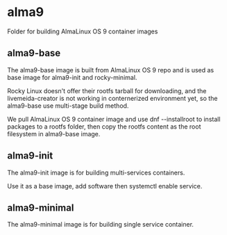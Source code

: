 # alma9
Folder for building AlmaLinux OS 9 container images

## alma9-base
The alma9-base image is built from AlmaLinux OS 9 repo and is used as base image for alma9-init and rocky-minimal.

Rocky Linux doesn't offer their rootfs tarball for downloading, and the livemeida-creator is not working in conternerized environment yet, so the alma9-base use multi-stage build method.

We pull AlmaLinux OS 9 container image and use dnf --installroot to install packages to a rootfs folder, then copy the rootfs content as the root filesystem in alma9-base image.

## alma9-init
The alma9-init image is for building multi-services containers. 

Use it as a base image, add software then systemctl enable service.

## alma9-minimal
The alma9-minimal image is for building single service container. 
